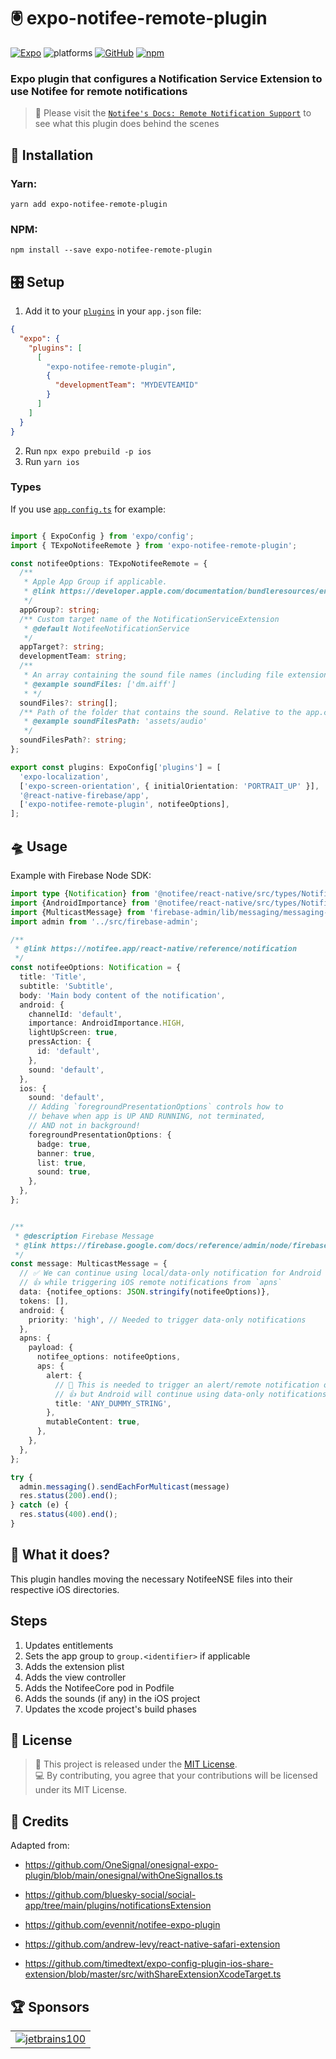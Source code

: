 # 🖲 expo-notifee-remote-plugin

[![Expo][34]][35]
![platforms][7]
[![GitHub][9]][10]
[![npm][13]][14]

### Expo plugin that configures a Notification Service Extension to use Notifee for remote notifications
> 📖 Please visit the [`Notifee's Docs: Remote Notification Support`][20] to see what this plugin does behind the scenes 

##  🔧 Installation
### Yarn:
```
yarn add expo-notifee-remote-plugin
```
### NPM:
```
npm install --save expo-notifee-remote-plugin
```

## 🎛 Setup
1. Add it to your [`plugins`](https://docs.expo.dev/config-plugins/introduction/#use-a-config-plugin) in your `app.json` file:  

```json
{
  "expo": {
    "plugins": [
      [
        "expo-notifee-remote-plugin",
        {
          "developmentTeam": "MYDEVTEAMID"
        }
      ]
    ]
  }
}
```


2. Run `npx expo prebuild -p ios`
3. Run `yarn ios`


### Types

If you use [`app.config.ts`](https://docs.expo.dev/workflow/configuration/#using-typescript-for-configuration-appconfigts-instead-of-appconfigjs) for example:

```ts

import { ExpoConfig } from 'expo/config';
import { TExpoNotifeeRemote } from 'expo-notifee-remote-plugin';

const notifeeOptions: TExpoNotifeeRemote = {
  /**
   * Apple App Group if applicable.
   * @link https://developer.apple.com/documentation/bundleresources/entitlements/com_apple_security_application-groups
   */
  appGroup?: string;
  /** Custom target name of the NotificationServiceExtension
   * @default NotifeeNotificationService
   */
  appTarget?: string;
  developmentTeam: string;
  /**
   * An array containing the sound file names (including file extensions)
   * @example soundFiles: ['dm.aiff']
   * */
  soundFiles?: string[];
  /** Path of the folder that contains the sound. Relative to the app.config.js file.
   * @example soundFilesPath: 'assets/audio'
   */
  soundFilesPath?: string;
};

export const plugins: ExpoConfig['plugins'] = [
  'expo-localization',
  ['expo-screen-orientation', { initialOrientation: 'PORTRAIT_UP' }],
  '@react-native-firebase/app',
  ['expo-notifee-remote-plugin', notifeeOptions],
];

```

## 🛸 Usage


Example with Firebase Node SDK:


```ts
import type {Notification} from '@notifee/react-native/src/types/Notification';
import {AndroidImportance} from '@notifee/react-native/src/types/NotificationAndroid';
import {MulticastMessage} from 'firebase-admin/lib/messaging/messaging-api';
import admin from '../src/firebase-admin';

/**
 * @link https://notifee.app/react-native/reference/notification
 */
const notifeeOptions: Notification = {
  title: 'Title',
  subtitle: 'Subtitle',
  body: 'Main body content of the notification',
  android: {
    channelId: 'default',
    importance: AndroidImportance.HIGH,
    lightUpScreen: true,
    pressAction: {
      id: 'default',
    },
    sound: 'default',
  },
  ios: {
    sound: 'default',
    // Adding `foregroundPresentationOptions` controls how to
    // behave when app is UP AND RUNNING, not terminated,
    // AND not in background!
    foregroundPresentationOptions: {
      badge: true,
      banner: true,
      list: true,
      sound: true,
    },
  },
};


/** 
 * @description Firebase Message
 * @link https://firebase.google.com/docs/reference/admin/node/firebase-admin.messaging.basemessage.md#basemessage_interface
 */
const message: MulticastMessage = {
  // ✅ We can continue using local/data-only notification for Android
  // 👍 while triggering iOS remote notifications from `apns`
  data: {notifee_options: JSON.stringify(notifeeOptions)},
  tokens: [],
  android: {
    priority: 'high', // Needed to trigger data-only notifications
  },
  apns: {
    payload: {
      notifee_options: notifeeOptions,
      aps: {
        alert: {
          // 🚧 This is needed to trigger an alert/remote notification only for iOS
          // 👍 but Android will continue using data-only notifications
          title: 'ANY_DUMMY_STRING',
        },
        mutableContent: true,
      },
    },
  },
};

try {
  admin.messaging().sendEachForMulticast(message)
  res.status(200).end();
} catch (e) {
  res.status(400).end();
}
```

## 🤔 What it does?
This plugin handles moving the necessary NotifeeNSE files into their respective iOS directories.

## Steps

1. Updates entitlements
2. Sets the app group to `group.<identifier>` if applicable
3. Adds the extension plist
4. Adds the view controller
5. Adds the NotifeeCore pod in Podfile
6. Adds the sounds (if any) in the iOS project
7. Updates the xcode project's build phases


## 📃 License

> 📃 This project is released under the [MIT License](LICENSE). \
> 💻 By contributing, you agree that your contributions will be licensed under its MIT License.


## 👏 Credits

Adapted from:

- https://github.com/OneSignal/onesignal-expo-plugin/blob/main/onesignal/withOneSignalIos.ts
- https://github.com/bluesky-social/social-app/tree/main/plugins/notificationsExtension
- https://github.com/evennit/notifee-expo-plugin

- https://github.com/andrew-levy/react-native-safari-extension
- https://github.com/timedtext/expo-config-plugin-ios-share-extension/blob/master/src/withShareExtensionXcodeTarget.ts


## 🏆 Sponsors

|                           |    
|---------------------------|
| [![jetbrains100][33]][28] |

[7]: https://img.shields.io/badge/platforms-iOS-brightgreen.svg?style=flat-square&colorB=191A17
[9]: https://img.shields.io/github/license/LunatiqueCoder/luna
[10]: https://github.com/LunatiqueCoder/expo-notifee-remote-plugin/blob/master/LICENSE
[13]: https://img.shields.io/npm/v/expo-notifee-remote-plugin
[14]: https://www.npmjs.com/package/expo-notifee-remote-plugin
[28]: https://www.jetbrains.com/
[33]: https://user-images.githubusercontent.com/55203625/213786907-b95dfb4b-08bf-4449-a055-72edf401da23.png
[34]: https://img.shields.io/badge/-Expo-282C34?style=flat-square&logo=expo&logoColor=#D04A37
[35]: https://expo.dev/


[20]: https://notifee.app/react-native/docs/ios/remote-notification-support
